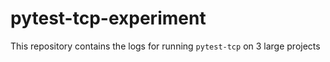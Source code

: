 # pytest-tcp-experiment
This repository contains the logs for running `pytest-tcp` on 3 large projects
